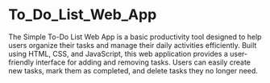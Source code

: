 # To_Do_List_Web_App
The Simple To-Do List Web App is a basic productivity tool designed to help users organize their tasks and manage their daily activities efficiently. Built using HTML, CSS, and JavaScript, this web application provides a user-friendly interface for adding and removing tasks. Users can easily create new tasks, mark them as completed, and delete tasks they no longer need.
